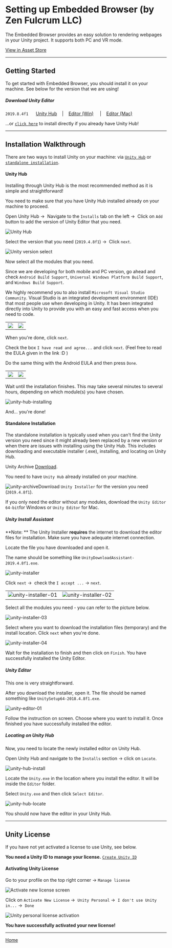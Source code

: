 # Setting up Embedded Browser (by Zen Fulcrum LLC)

The Embedded Browser provides an easy solution to rendering webpages in your Unity project. It supports both PC and VR mode.

[View in Asset Store](https://assetstore.unity.com/packages/tools/gui/embedded-browser-55459#)

---

## Getting Started

To get started with Embedded Browser, you should install it on your machine. See below for the version that we are using! <br>

##### Download Unity Editor

`2019.8.4f1` &nbsp;&nbsp;&nbsp;&nbsp; [Unity Hub](https://unity3d.com/get-unity/download) &nbsp;&nbsp; | &nbsp;&nbsp; [Editor (Win)](https://download.unity3d.com/download_unity/9bc9d983d803/Windows64EditorInstaller/UnitySetup64-2018.4.8f1.exe)  &nbsp;&nbsp; | &nbsp;&nbsp; [Editor (Mac)](https://unity3d.com/get-unity/download?thank-you=update&download_nid=62959&os=Mac)

...or [`click here`](unityhub://2019.4.8f1/60781d942082) to install directly if you already have Unity Hub!

---

## Installation Walkthrough

There are two ways to install Unity on your machine: via [`Unity Hub`](#unity-hub) or  [`standalone installation`](#standalone-installation).

#### Unity Hub

Installing through Unity Hub is the most recommended method as it is simple and straightforward! 

You need to make sure that you have Unity Hub installed already on your machine to proceed.

Open Unity Hub &#8594;  Navigate to the `Installs` tab on the left &#8594;  Click on `Add` button to add the version of Unity Editor that you need.

![Unity Hub](..\img\unity-hub-install.png)

Select the version that you need (`2019.4.8f1`) &#8594;  Click `next`.

![Unity version select](..\img\unity-hub-versionselect.png)

Now select all the modules that you need.

Since we are developing for both mobile and PC version, go ahead and check `Android Build Support`, `Universal Windows Platform Build Support`, and `Windows Build Support`.

We highly recommend you to also install `Microsoft Visual Studio Community`. Visual Studio is an integrated development environment (IDE) that most people use when developing in Unity. It has been integrated directly into Unity to provide you with an easy and fast access when you need to code.

<table>
    <tr>
    	<td><img src="../../img/unity-hub-modulesselect.png" /></td>
        <td><img src="../../img/unity-hub-modulesselect2.png" /></td>
    </tr>
</table>

When you're done, click `next`.

Check the box `I have read and agree...` and click `next`. (Feel free to read the EULA given in the link :D )

Do the same thing with the Android EULA and then press `Done`.

<table>
    <tr>
    	<td><img src="../../img/unity-hub-vsagreement.png"></td>
        <td><img src="../../img/unity-hub-androidagreement.png"></td>
    </tr>
</table>


Wait until the installation finishes. This may take several minutes to several hours, depending on which module(s) you have chosen.

![unity-hub-installing](..\img\unity-hub-installing.png)

And... you're done!



#### Standalone Installation

The standalone installation is typically used when you can't find the Unity version you need since it might already been replaced by a new version or when there are issues with installing using the Unity Hub. This includes downloading and executable installer (.exe), installing, and locating on Unity Hub.

Unity Archive [Download](https://unity3d.com/get-unity/download/archive).

You need to have `Unity Hub` already installed on your machine.

![unity-archive](..\img\unity-archive.png)Download `Unity Installer` for the version you need (`2019.4.8f1`). 

If you only need the editor without any modules, download the `Unity Editor 64-bit`for Windows or `Unity Editor` for Mac.

##### Unity Install Assistant

**Note: ** The Unity Installer **requires** the internet to download the editor files for installation. Make sure you have adequate internet connection.

Locate the file you have downloaded and open it.

The name should be something like `UnityDownloadAssistant-2019.4.8f1.exe`. 

![unity-installer](..\img\unity-installer.png)

Click `next` &#8594;  check the `I accept ...`  &#8594;  `next`.

<table>
    <tr>
    	<td><img src="..\..\img\unity-installer-01.png" alt="unity-installer-01" /></td>
        <td><img src="..\..\img\unity-installer-02.png" alt="unity-installer-02" /></td>
    </tr>
</table>

Select all the modules you need - you can refer to the picture below.

![unity-installer-03](..\img\unity-installer-03.png)

Select where you want to download the installation files (temporary) and the install location. Click `next` when you're done.

![unity-installer-04](..\img\unity-installer-04.png)

Wait for the installation to finish and then click on `Finish`. You have successfully installed the Unity Editor.

##### Unity Editor

This one is very straightforward. 

After you download the installer, open it. The file should be named something like `UnitySetup64-2018.4.8f1.exe`.

![unity-editor-01](..\img\unity-editor-01.png)

Follow the instruction on screen. Choose where you want to install it. Once finished you have successfully installed the editor.

##### Locating on Unity Hub

Now, you need to locate the newly installed editor on Unity Hub.

Open Unity Hub and navigate to the `Installs` section &#8594; click on `Locate`. 

![unity-hub-install](..\img\unity-hub-install.png)

Locate the `Unity.exe` in the location where you install the editor. It will be inside the `Editor` folder.

Select `Unity.exe` and then click `Select Editor`.

![unity-hub-locate](..\img\unity-hub-locate.png)

You should now have the editor in your Unity Hub.

---

## Unity License

If you have not yet activated a license to use Unity, see below.

**You need a Unity ID to manage your license.** <a href="https://id.unity.com/en/" target="_blank">`Create Unity ID`</a>

[Create Unity ID]: https://id.unity.com/en/	"Create Unity ID"

#### Activating Unity License

Go to your profile on the top right corner &#8594; `Manage license`

![Activate new license screen](..\img\unity-hub-license.png)

Click on `Activate New License` &#8594;  `Unity Personal` &#8594;  `I don't use Unity in...` &#8594;  `Done`

![Unity personal license activation](..\img\unity-hub-licenseselect.png)

**You have successfully activated your new license!**

---

[Home](/../)